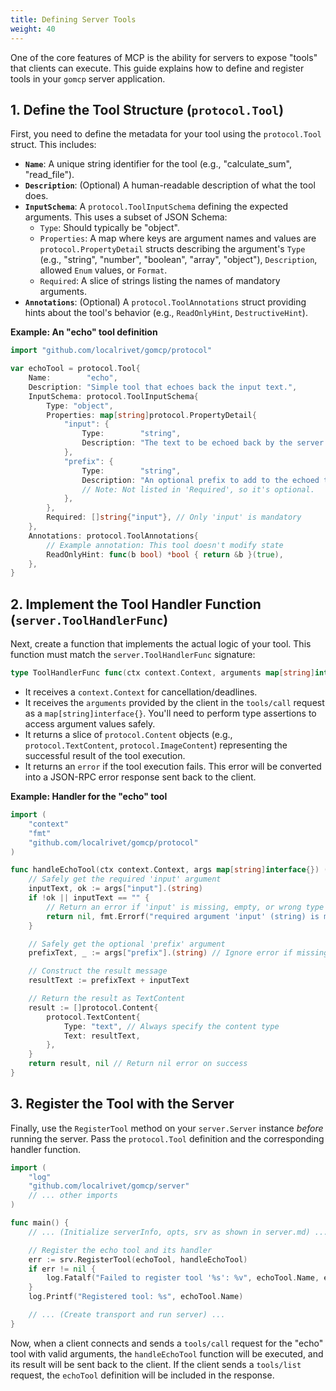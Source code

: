 ```yaml
---
title: Defining Server Tools
weight: 40
---
```


One of the core features of MCP is the ability for servers to expose "tools" that clients can execute. This guide explains how to define and register tools in your `gomcp` server application.

## 1. Define the Tool Structure (`protocol.Tool`)

First, you need to define the metadata for your tool using the `protocol.Tool` struct. This includes:

- **`Name`**: A unique string identifier for the tool (e.g., "calculate_sum", "read_file").
- **`Description`**: (Optional) A human-readable description of what the tool does.
- **`InputSchema`**: A `protocol.ToolInputSchema` defining the expected arguments. This uses a subset of JSON Schema:
  - `Type`: Should typically be "object".
  - `Properties`: A map where keys are argument names and values are `protocol.PropertyDetail` structs describing the argument's `Type` (e.g., "string", "number", "boolean", "array", "object"), `Description`, allowed `Enum` values, or `Format`.
  - `Required`: A slice of strings listing the names of mandatory arguments.
- **`Annotations`**: (Optional) A `protocol.ToolAnnotations` struct providing hints about the tool's behavior (e.g., `ReadOnlyHint`, `DestructiveHint`).

**Example: An "echo" tool definition**

```go
import "github.com/localrivet/gomcp/protocol"

var echoTool = protocol.Tool{
	Name:        "echo",
	Description: "Simple tool that echoes back the input text.",
	InputSchema: protocol.ToolInputSchema{
		Type: "object",
		Properties: map[string]protocol.PropertyDetail{
			"input": {
				Type:        "string",
				Description: "The text to be echoed back by the server.",
			},
			"prefix": {
				Type:        "string",
				Description: "An optional prefix to add to the echoed text.",
				// Note: Not listed in 'Required', so it's optional.
			},
		},
		Required: []string{"input"}, // Only 'input' is mandatory
	},
	Annotations: protocol.ToolAnnotations{
		// Example annotation: This tool doesn't modify state
		ReadOnlyHint: func(b bool) *bool { return &b }(true),
	},
}
```

## 2. Implement the Tool Handler Function (`server.ToolHandlerFunc`)

Next, create a function that implements the actual logic of your tool. This function must match the `server.ToolHandlerFunc` signature:

```go
type ToolHandlerFunc func(ctx context.Context, arguments map[string]interface{}) (result []protocol.Content, err error)
```

- It receives a `context.Context` for cancellation/deadlines.
- It receives the `arguments` provided by the client in the `tools/call` request as a `map[string]interface{}`. You'll need to perform type assertions to access argument values safely.
- It returns a slice of `protocol.Content` objects (e.g., `protocol.TextContent`, `protocol.ImageContent`) representing the successful result of the tool execution.
- It returns an `error` if the tool execution fails. This error will be converted into a JSON-RPC error response sent back to the client.

**Example: Handler for the "echo" tool**

```go
import (
	"context"
	"fmt"
	"github.com/localrivet/gomcp/protocol"
)

func handleEchoTool(ctx context.Context, args map[string]interface{}) ([]protocol.Content, error) {
	// Safely get the required 'input' argument
	inputText, ok := args["input"].(string)
	if !ok || inputText == "" {
		// Return an error if 'input' is missing, empty, or wrong type
		return nil, fmt.Errorf("required argument 'input' (string) is missing or invalid")
	}

	// Safely get the optional 'prefix' argument
	prefixText, _ := args["prefix"].(string) // Ignore error if missing/wrong type, default to ""

	// Construct the result message
	resultText := prefixText + inputText

	// Return the result as TextContent
	result := []protocol.Content{
		protocol.TextContent{
			Type: "text", // Always specify the content type
			Text: resultText,
		},
	}
	return result, nil // Return nil error on success
}
```

## 3. Register the Tool with the Server

Finally, use the `RegisterTool` method on your `server.Server` instance _before_ running the server. Pass the `protocol.Tool` definition and the corresponding handler function.

```go
import (
	"log"
	"github.com/localrivet/gomcp/server"
	// ... other imports
)

func main() {
	// ... (Initialize serverInfo, opts, srv as shown in server.md) ...

	// Register the echo tool and its handler
	err := srv.RegisterTool(echoTool, handleEchoTool)
	if err != nil {
		log.Fatalf("Failed to register tool '%s': %v", echoTool.Name, err)
	}
	log.Printf("Registered tool: %s", echoTool.Name)

	// ... (Create transport and run server) ...
}
```

Now, when a client connects and sends a `tools/call` request for the "echo" tool with valid arguments, the `handleEchoTool` function will be executed, and its result will be sent back to the client. If the client sends a `tools/list` request, the `echoTool` definition will be included in the response.
